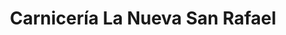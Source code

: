 ---
title: "Carnicería La Nueva San Rafael"
url: /san-rafael-de-oreamuno/carniceria-la-nueva-san-rafael/
shop: carnicero
---